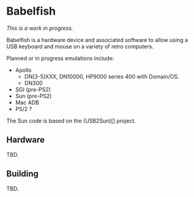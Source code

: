 Babelfish
=========

_This is a work in progress._

Babelfish is a hardware device and associated software to allow using a USB keyboard and mouse on a variety of retro computers.

Planned or in progress emulations include:

* Apollo
  * DN[3-5]XXX, DN10000, HP9000 series 400 with Domain/OS.
  * DN300
* SGI (pre-PS2)
* Sun (pre-PS2)
* Mac ADB
* PS/2 ?

The Sun code is based on the (USB2Sun)[] project.

## Hardware

TBD.

## Building

TBD.